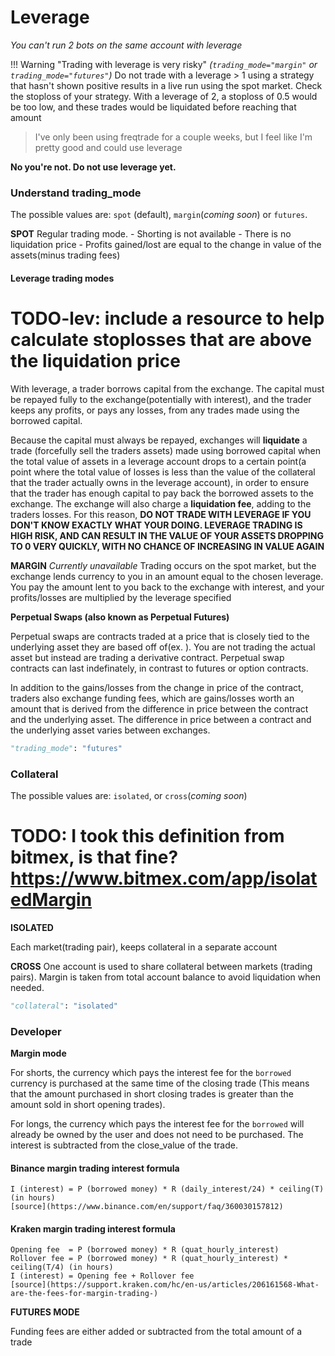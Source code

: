 # Leverage
*You can't run 2 bots on the same account with leverage*

!!! Warning "Trading with leverage is very risky"
    *(`trading_mode="margin"` or `trading_mode="futures"`)* Do not trade with a leverage > 1 using a strategy that hasn't shown positive results in a live run using the spot market. Check the stoploss of your strategy. With a leverage of 2, a stoploss of 0.5 would be too low, and these trades would be liquidated before reaching that amount

> I've only been using freqtrade for a couple weeks, but I feel like I'm pretty good and could use leverage

**No you're not. Do not use leverage yet.**
### Understand trading_mode

The possible values are: `spot` (default), `margin`(*coming soon*) or `futures`.

**SPOT**
    Regular trading mode. 
        - Shorting is not available
        - There is no liquidation price
        - Profits gained/lost are equal to the change in value of the assets(minus trading fees)

#### Leverage trading modes

# TODO-lev: include a resource to help calculate stoplosses that are above the liquidation price

With leverage, a trader borrows capital from the exchange. The capital must be repayed fully to the exchange(potentially with interest), and the trader keeps any profits, or pays any losses, from any trades made using the borrowed capital.

Because the capital must always be repayed, exchanges will **liquidate** a trade (forcefully sell the traders assets) made using borrowed capital when the total value of assets in a leverage account drops to a certain point(a point where the total value of losses is less than the value of the collateral that the trader actually owns in the leverage account), in order to ensure that the trader has enough capital to pay back the borrowed assets to the exchange. The exchange will also charge a **liquidation fee**, adding to the traders losses. For this reason, **DO NOT TRADE WITH LEVERAGE IF YOU DON'T KNOW EXACTLY WHAT YOUR DOING. LEVERAGE TRADING IS HIGH RISK, AND CAN RESULT IN THE VALUE OF YOUR ASSETS DROPPING TO 0 VERY QUICKLY, WITH NO CHANCE OF INCREASING IN VALUE AGAIN**

**MARGIN**
*Currently unavailable*
    Trading occurs on the spot market, but the exchange lends currency to you in an amount equal to the chosen leverage. You pay the amount lent to you back to the exchange with interest, and your profits/losses are multiplied by the leverage specified
    
**Perpetual Swaps (also known as Perpetual Futures)**

Perpetual swaps are contracts traded at a price that is closely tied to the underlying asset they are based off of(ex. ). You are not trading the actual asset but instead are trading a derivative contract. Perpetual swap contracts can last indefinately, in contrast to futures or option contracts.

In addition to the gains/losses from the change in price of the contract, traders also exchange funding fees, which are gains/losses worth an amount that is derived from the difference in price between the contract and the underlying asset. The difference in price between a contract and the underlying asset varies between exchanges.


``` python
"trading_mode": "futures"
```

### Collateral

The possible values are: `isolated`, or `cross`(*coming soon*)

# TODO: I took this definition from bitmex, is that fine? https://www.bitmex.com/app/isolatedMargin
**ISOLATED** 

Each market(trading pair), keeps collateral in a separate account

**CROSS**
One account is used to share collateral between markets (trading pairs). Margin is taken from total account balance to avoid liquidation when needed.

``` python
"collateral": "isolated"
```

### Developer

**Margin mode**

For shorts, the currency which pays the interest fee for the `borrowed` currency is purchased at the same time of the closing trade (This means that the amount purchased in short closing trades is greater than the amount sold in short opening trades).

For longs, the currency which pays the interest fee for the `borrowed` will already be owned by the user and does not need to be purchased. The interest is subtracted from the close_value of the trade.

#### Binance margin trading interest formula

    I (interest) = P (borrowed money) * R (daily_interest/24) * ceiling(T) (in hours)
    [source](https://www.binance.com/en/support/faq/360030157812)

#### Kraken margin trading interest formula

    Opening fee  = P (borrowed money) * R (quat_hourly_interest)
    Rollover fee = P (borrowed money) * R (quat_hourly_interest) * ceiling(T/4) (in hours)
    I (interest) = Opening fee + Rollover fee
    [source](https://support.kraken.com/hc/en-us/articles/206161568-What-are-the-fees-for-margin-trading-)

**FUTURES MODE**

Funding fees are either added or subtracted from the total amount of a trade

